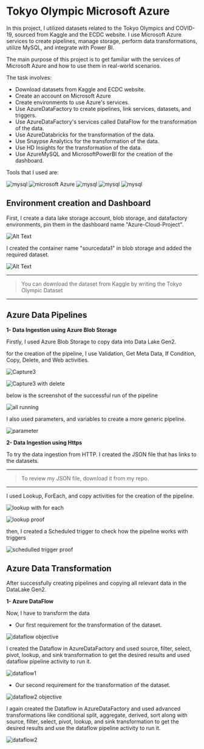 # Tokyo Olympic Microsoft Azure


In this project, I utilized datasets related to the Tokyo Olympics and COVID-19, sourced from Kaggle and the ECDC website. I use Microsoft Azure services to create pipelines, manage storage, perform data transformations, utilize MySQL, and integrate with Power BI.

The main purpose of this project is to get familiar with the services of Microsoft Azure and how to use them in real-world scenarios. 

The task involves:
* Download datasets from Kaggle and ECDC website.
* Create an account on Microsoft Azure
* Create environments to use Azure's services.
* Use AzureDataFactory to create pipelines, link services, datasets, and triggers.
* Use AzureDataFactory's services called DataFlow for the transformation of the data. 
* Use AzureDatabricks for the transformation of the data.
* Use Snaypse Analytics for the transformation of the data.
* Use HD Insights for the transformation of the data.
* Use AzureMySQL and MicrosoftPowerBI for the creation of the dashboard. 

Tools that I used are:

![mysql](https://img.shields.io/badge/Kaggle-20BEFF.svg?style=for-the-badge&logo=kaggle&logoColor=white)
![microsoft Azure](https://img.shields.io/badge/Azure-0078D4?style=for-the-badge&logo=microsoft-azure&logoColor=#0078D4)
![mysql](https://img.shields.io/badge/Databricks-FF3621.svg?style=for-the-badge&logo=databricks&logoColor=white)
![mysql](https://img.shields.io/badge/mysql-4479A1.svg?style=for-the-badge&logo=mysql&logoColor=white)
![mysql](https://img.shields.io/badge/powerbi-F2C811.svg?style=for-the-badge&logo=powerbi&logoColor=white)




## Environment creation and Dashboard

First, I create a data lake storage account, blob storage, and datafactory environments, pin them in the dashboard name "Azure-Cloud-Project".


![Alt Text](https://github.com/Muhammad1umer-tech/Tokyo-Olympic-Microsoft-Azure/blob/main/images/dashboard.JPG)

I created the container name "sourcedata1" in blob storage and added the required dataset.


![Alt Text](https://github.com/Muhammad1umer-tech/Tokyo-Olympic-Microsoft-Azure/blob/main/images/blobstorage.JPG)


---
>You can download the dataset from Kaggle by writing the Tokyo Olympic Dataset
---

## Azure Data Pipelines
**1- Data Ingestion using Azure Blob Storage**

Firstly, I used Azure Blob Storage to copy data into Data Lake Gen2.

for the creation of the pipeline, I use Validation, Get Meta Data, If Condition, Copy, Delete, and Web activities.

![Capture3](https://github.com/Muhammad1umer-tech/Tokyo-Olympic-Microsoft-Azure/blob/main/images/Capture3%20Validationget%20meta%20data%20if%20activity.JPG)

![Capture3 with delete](https://github.com/Muhammad1umer-tech/Tokyo-Olympic-Microsoft-Azure/blob/main/images/Capture3%20with%20delete.JPG)



below is the screenshot of the successful run of the pipeline

![all running](https://github.com/Muhammad1umer-tech/Tokyo-Olympic-Microsoft-Azure/blob/main/images/all%20running%203.JPG)

I also used parameters, and variables to create a more generic pipeline.

![parameter](https://github.com/Muhammad1umer-tech/Tokyo-Olympic-Microsoft-Azure/blob/main/images/parameter.JPG)



**2- Data Ingestion using Https**

To try the data ingestion from HTTP. I created the JSON file that has links to the datasets.

---
> To review my JSON file, download it from my repo.
---

I used Lookup, ForEach, and copy activities for the creation of the pipeline.

![lookup with for each](https://github.com/Muhammad1umer-tech/Tokyo-Olympic-Microsoft-Azure/blob/main/images/lookup%20with%20for%20each.JPG)

![lookup proof](https://github.com/Muhammad1umer-tech/Tokyo-Olympic-Microsoft-Azure/blob/main/images/lookup%20proof.JPG)

then, I created a Scheduled trigger to check how the pipeline works with triggers

![schedulled trigger proof](https://github.com/Muhammad1umer-tech/Tokyo-Olympic-Microsoft-Azure/blob/main/images/schedule%20trigger%20proof.JPG)


## Azure Data Transformation

After successfully creating pipelines and copying all relevant data in the DataLake Gen2.


**1- Azure DataFlow**

Now, I have to transform the data 

*   Our first requirement for the transformation of the dataset.

![dataflow objective](https://github.com/Muhammad1umer-tech/Tokyo-Olympic-Microsoft-Azure/blob/main/images/dataflow1.JPG)


I created the Dataflow in AzureDataFactory and used source, filter, select, pivot, lookup, and sink transformation to get the desired results and used dataflow pipeline activity to run it.

![dataflow1](https://github.com/Muhammad1umer-tech/Tokyo-Olympic-Microsoft-Azure/blob/main/images/dataflow1.JPG)


*   Our second requirement for the transformation of the dataset.

![dataflow2 objective](https://github.com/Muhammad1umer-tech/Tokyo-Olympic-Microsoft-Azure/blob/main/images/dataflow2%20objective.JPG)


I again created the Dataflow in AzureDataFactory and used advanced transformations like conditional split, aggregate, derived, sort along with source, filter, select, pivot, lookup, and sink transformation to get the desired results and use the dataflow pipeline activity to run it.

![dataflow2](https://github.com/Muhammad1umer-tech/Tokyo-Olympic-Microsoft-Azure/blob/main/images/dataflow2.JPG)



















